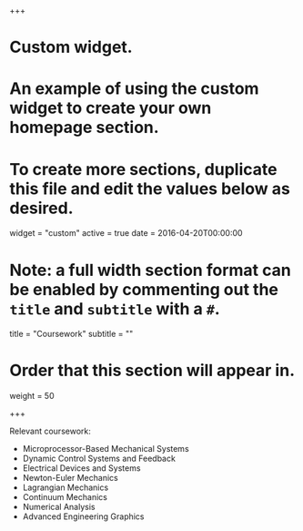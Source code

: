 +++
# Custom widget.
# An example of using the custom widget to create your own homepage section.
# To create more sections, duplicate this file and edit the values below as desired.
widget = "custom"
active = true
date = 2016-04-20T00:00:00

# Note: a full width section format can be enabled by commenting out the `title` and `subtitle` with a `#`.
title = "Coursework"
subtitle = ""

# Order that this section will appear in.
weight = 50

+++

Relevant coursework:

- Microprocessor-Based Mechanical Systems
- Dynamic Control Systems and Feedback
- Electrical Devices and Systems
- Newton-Euler Mechanics
- Lagrangian Mechanics
- Continuum Mechanics
- Numerical Analysis
- Advanced Engineering Graphics
